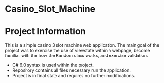 # Casino_Slot_Machine


# Project Information
This is a simple casino 3 slot machine web application. The main goal of the project was to exercise the use of viewstate within a webpage, become familiar with the how the Random class works, and exercise validation. 

* C# 6.0 syntax is used within the project.
* Repository contains all files necessary run the application.
* Project is in final state and requires no further modifications.



